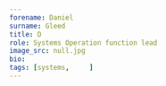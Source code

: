 ```yaml
---
forename: Daniel
surname: Gleed
title: D
role: Systems Operation function lead
image_src: null.jpg
bio: 
tags: [systems,     ] 
---
```

